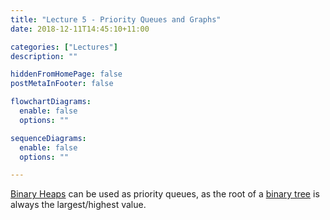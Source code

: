 ```yaml
---
title: "Lecture 5 - Priority Queues and Graphs"
date: 2018-12-11T14:45:10+11:00

categories: ["Lectures"]
description: ""

hiddenFromHomePage: false
postMetaInFooter: false

flowchartDiagrams:
  enable: false
  options: ""

sequenceDiagrams: 
  enable: false
  options: ""

---
```


[Binary Heaps](../binary-heaps) can be used as priority queues, as the root of a [binary tree](../binary-heaps) is always the largest/highest value.

